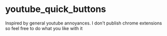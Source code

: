 # youtube_quick_buttons
Inspired by general youtube annoyances.  I don't publish chrome extensions so feel free to do what you like with it
